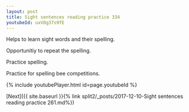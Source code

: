 ```yaml
---
layout: post
title: Sight sentences reading practice 334
youtubeId: uxVOg37s9fE
---
```

 
 
Helps to learn sight words and their spelling.

Opportunitiy to repeat the spelling. 

Practice spelling. 
 
Practice for spelling bee competitions. 
 
{% include youtubePlayer.html id=page.youtubeId %}
 
 

[Next]({{ site.baseurl }}{% link  split2/_posts/2017-12-10-Sight sentences reading practice 261.md%})
 
